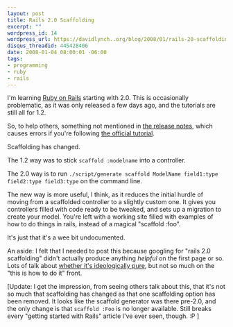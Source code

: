 ```yaml
--- 
layout: post
title: Rails 2.0 Scaffolding
excerpt: ""
wordpress_id: 14
wordpress_url: https://davidlynch..org/blog/2008/01/rails-20-scaffolding/
disqus_threadid: 445428406
date: 2008-01-04 08:00:01 -06:00
tags: 
- programming
- ruby
- rails
---
```

I'm learning [Ruby on Rails](http://www.rubyonrails.org/) starting with 2.0. This is occasionally problematic, as it was only released a few days ago, and the tutorials are still all for 1.2.

So, to help others, something not mentioned in [the release notes](http://weblog.rubyonrails.org/2007/12/7/rails-2-0-it-s-done), which causes errors if you're following [the official tutorial](http://wiki.rubyonrails.org/rails/pages/TutorialScaffolding).

Scaffolding has changed.

The 1.2 way was to stick `scaffold :modelname` into a controller.

The 2.0 way is to run `./script/generate scaffold ModelName field1:type field2:type field3:type` on the command line.

The new way is more useful, I think, as it reduces the initial hurdle of moving from a scaffolded controller to a slightly custom one. It gives you controllers filled with code ready to be tweaked, and sets up a migration to create your model. You're left with a working site filled with examples of how to do things in rails, instead of a magical "scaffold :foo".

It's just that it's a wee bit undocumented.

An aside: I felt that I needed to post this because googling for "rails 2.0 scaffolding" didn't actually produce anything *helpful* on the first page or so. Lots of talk about [whether it's ideologically pure](http://stevengharms.net/?p=1065), but not so much on the "this is how to do it" front.

[Update: I get the impression, from seeing others talk about this, that it's not so much that scaffolding has changed as that one scaffolding option has been removed. It looks like the scaffold generator was there pre-2.0, and the only change is that `scaffold :Foo` is no longer available. Still breaks every "getting started with Rails" article I've ever seen, though. :P ]
